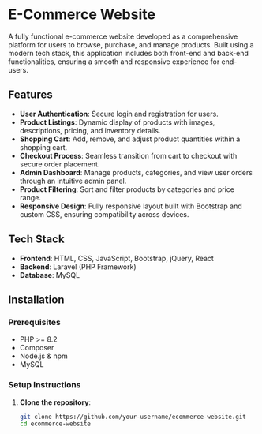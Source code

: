 # E-Commerce Website

A fully functional e-commerce website developed as a comprehensive platform for users to browse, purchase, and manage products. Built using a modern tech stack, this application includes both front-end and back-end functionalities, ensuring a smooth and responsive experience for end-users.

## Features

- **User Authentication**: Secure login and registration for users.
- **Product Listings**: Dynamic display of products with images, descriptions, pricing, and inventory details.
- **Shopping Cart**: Add, remove, and adjust product quantities within a shopping cart.
- **Checkout Process**: Seamless transition from cart to checkout with secure order placement.
- **Admin Dashboard**: Manage products, categories, and view user orders through an intuitive admin panel.
- **Product Filtering**: Sort and filter products by categories and price range.
- **Responsive Design**: Fully responsive layout built with Bootstrap and custom CSS, ensuring compatibility across devices.

## Tech Stack

- **Frontend**: HTML, CSS, JavaScript, Bootstrap, jQuery, React
- **Backend**: Laravel (PHP Framework)
- **Database**: MySQL

## Installation

### Prerequisites
- PHP >= 8.2
- Composer
- Node.js & npm
- MySQL

### Setup Instructions

1. **Clone the repository**:
   ```bash
   git clone https://github.com/your-username/ecommerce-website.git
   cd ecommerce-website

